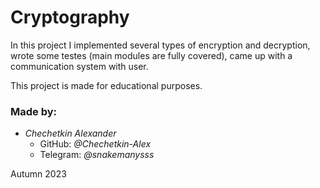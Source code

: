 # Cryptography
In this project I implemented several types of encryption and decryption, wrote some testes (main modules 
are fully covered), came up with a communication system with user.

This project is made for educational purposes.

### Made by:
- *Chechetkin Alexander*
    - GitHub: *@Chechetkin-Alex*
    - Telegram: *@snakemanysss*

Autumn 2023
